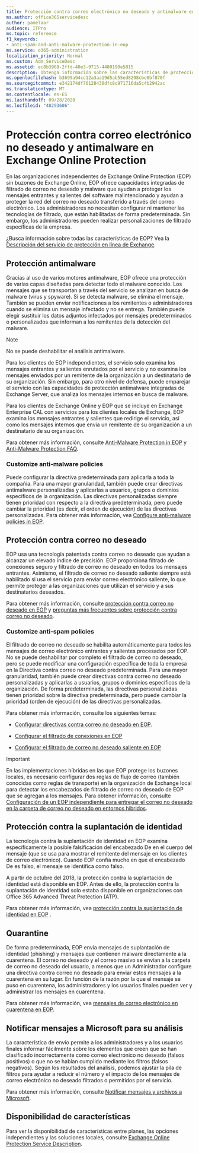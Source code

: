 ```yaml
---
title: Protección contra correo electrónico no deseado y antimalware en Exchange Online Protection
ms.author: office365servicedesc
author: pamelaar
audience: ITPro
ms.topic: reference
f1_keywords:
- anti-spam-and-anti-malware-protection-in-eop
ms.service: o365-administration
localization_priority: Normal
ms.custom: Adm_ServiceDesc
ms.assetid: ec8b3969-2ffd-40e3-9715-4480190e5815
description: Obtenga información sobre las características de protección contra correo electrónico no deseado y antimalware que están disponibles en las organizaciones independientes de Exchange Online Protection (EOP) sin buzones de Exchange Online.
ms.openlocfilehash: b3699a94cc12a3aa19d5ab55ed8208cbe0bf870f
ms.sourcegitcommit: e342174df76128430dfc8c971716da5c4b2942ac
ms.translationtype: MT
ms.contentlocale: es-ES
ms.lasthandoff: 09/28/2020
ms.locfileid: "48293606"
---
```

# <a name="anti-spam-and-anti-malware-protection-in-exchange-online-protection"></a>Protección contra correo electrónico no deseado y antimalware en Exchange Online Protection

En las organizaciones independientes de Exchange Online Protection (EOP) sin buzones de Exchange Online, EOP ofrece capacidades integradas de filtrado de correo no deseado y malware que ayudan a proteger los mensajes entrantes y salientes del software malintencionado y ayudan a proteger la red del correo no deseado transferido a través del correo electrónico. Los administradores no necesitan configurar ni mantener las tecnologías de filtrado, que están habilitadas de forma predeterminada. Sin embargo, los administradores pueden realizar personalizaciones de filtrado específicas de la empresa.

¿Busca información sobre todas las características de EOP? Vea la [Descripción del servicio de protección en línea de Exchange](exchange-online-protection-service-description.md).

## <a name="anti-malware-protection"></a>Protección antimalware

Gracias al uso de varios motores antimalware, EOP ofrece una protección de varias capas diseñadas para detectar todo el malware conocido. Los mensajes que se transportan a través del servicio se analizan en busca de malware (virus y spyware). Si se detecta malware, se elimina el mensaje. También se pueden enviar notificaciones a los remitentes o administradores cuando se elimina un mensaje infectado y no se entrega. También puede elegir sustituir los datos adjuntos infectados por mensajes predeterminados o personalizados que informan a los remitentes de la detección del malware.

> [!NOTE] 
> No se puede deshabilitar el análisis antimalware.

Para los clientes de EOP independientes, el servicio solo examina los mensajes entrantes y salientes enrutados por el servicio y no examina los mensajes enviados por un remitente de la organización a un destinatario de su organización. Sin embargo, para otro nivel de defensa, puede emparejar el servicio con las capacidades de protección antimalware integradas de Exchange Server, que analiza los mensajes internos en busca de malware.

Para los clientes de Exchange Online y EOP que se incluye en Exchange Enterprise CAL con servicios para los clientes locales de Exchange, EOP examina los mensajes entrantes y salientes que redirige el servicio, así como los mensajes internos que envía un remitente de su organización a un destinatario de su organización.

Para obtener más información, consulte [Anti-Malware Protection in EOP](https://docs.microsoft.com/microsoft-365/security/office-365-security/anti-malware-protection) y [Anti-Malware Protection FAQ](https://docs.microsoft.com/microsoft-365/security/office-365-security/anti-malware-protection-faq-eop).

### <a name="customize-anti-malware-policies"></a>Customize anti-malware policies

Puede configurar la directiva predeterminada para aplicarla a toda la compañía. Para una mayor granularidad, también puede crear directivas antimalware personalizadas y aplicarlas a usuarios, grupos o dominios específicos de la organización. Las directivas personalizadas siempre tienen prioridad con respecto a la directiva predeterminada, pero puede cambiar la prioridad (es decir, el orden de ejecución) de las directivas personalizadas. Para obtener más información, vea [Configure anti-malware policies in EOP](https://docs.microsoft.com/microsoft-365/security/office-365-security/configure-anti-malware-policies).

## <a name="anti-spam-protection"></a>Protección contra correo no deseado

EOP usa una tecnología patentada contra correo no deseado que ayudan a alcanzar un elevado índice de precisión. EOP proporciona filtrado de conexiones seguro y filtrado de correo no deseado en todos los mensajes entrantes. Asimismo, el filtrado de correo no deseado saliente siempre está habilitado si usa el servicio para enviar correo electrónico saliente, lo que permite proteger a las organizaciones que utilizan el servicio y a sus destinatarios deseados.

Para obtener más información, consulte [protección contra correo no deseado en EOP](https://docs.microsoft.com/microsoft-365/security/office-365-security/anti-spam-protection) y [preguntas más frecuentes sobre protección contra correo no deseado](https://docs.microsoft.com/microsoft-365/security/office-365-security/anti-spam-protection-faq).

### <a name="customize-anti-spam-policies"></a>Customize anti-spam policies

El filtrado de correo no deseado se habilita automáticamente para todos los mensajes de correo electrónico entrantes y salientes procesados por EOP. No se puede deshabilitar por completo el filtrado de correo no deseado, pero se puede modificar una configuración específica de toda la empresa en la Directiva contra correo no deseado predeterminada. Para una mayor granularidad, también puede crear directivas contra correo no deseado personalizadas y aplicarlas a usuarios, grupos o dominios específicos de la organización. De forma predeterminada, las directivas personalizadas tienen prioridad sobre la directiva predeterminada, pero puede cambiar la prioridad (orden de ejecución) de las directivas personalizadas.

Para obtener más información, consulte los siguientes temas:

- [Configurar directivas contra correo no deseado en EOP](https://docs.microsoft.com/microsoft-365/security/office-365-security/configure-your-spam-filter-policies).

- [Configurar el filtrado de conexiones en EOP](https://docs.microsoft.com/microsoft-365/security/office-365-security/configure-the-connection-filter-policy)

- [Configurar el filtrado de correo no deseado saliente en EOP](https://docs.microsoft.com/microsoft-365/security/office-365-security/configure-the-outbound-spam-policy)

> [!IMPORTANT]
> En las implementaciones híbridas en las que EOP protege los buzones locales, es necesario configurar dos reglas de flujo de correo (también conocidas como reglas de transporte) en la organización de Exchange local para detectar los encabezados de filtrado de correo no deseado de EOP que se agregan a los mensajes. Para obtener información, consulte [Configuración de un EOP independiente para entregar el correo no deseado en la carpeta de correo no deseado en entornos híbridos](https://docs.microsoft.com/microsoft-365/security/office-365-security/ensure-that-spam-is-routed-to-each-user-s-junk-email-folder).

## <a name="anti-spoofing-protection"></a>Protección contra la suplantación de identidad

La tecnología contra la suplantación de identidad en EOP examina específicamente la posible falsificación del encabezado De en el cuerpo del mensaje (que se usa para mostrar el remitente del mensaje en los clientes de correo electrónico). Cuando EOP confía mucho en que el encabezado De es falso, el mensaje se identifica como falso.

A partir de octubre del 2018, la protección contra la suplantación de identidad está disponible en EOP. Antes de ello, la protección contra la suplantación de identidad solo estaba disponible en organizaciones con Office 365 Advanced Threat Protection (ATP).

Para obtener más información, vea [protección contra la suplantación de identidad en EOP](https://docs.microsoft.com/microsoft-365/security/office-365-security/anti-spoofing-protection) .

## <a name="quarantine"></a>Quarantine

De forma predeterminada, EOP envía mensajes de suplantación de identidad (phishing) y mensajes que contienen malware directamente a la cuarentena. El correo no deseado y el correo masivo se envían a la carpeta de correo no deseado del usuario, a menos que un Administrador configure una directiva contra correo no deseado para enviar estos mensajes a la cuarentena en su lugar. En función de la razón por la que el mensaje se puso en cuarentena, los administradores y los usuarios finales pueden ver y administrar los mensajes en cuarentena.

Para obtener más información, vea [mensajes de correo electrónico en cuarentena en EOP](https://docs.microsoft.com/microsoft-365/security/office-365-security/quarantine-email-messages).

## <a name="report-messages-to-microsoft-for-analysis"></a>Notificar mensajes a Microsoft para su análisis

La característica de envío permite a los administradores y a los usuarios finales informar fácilmente sobre los elementos que creen que se han clasificado incorrectamente como correo electrónico no deseado (falsos positivos) o que no se habían cumplido mediante los filtros (falsos negativos). Según los resultados del análisis, podemos ajustar la pila de filtros para ayudar a reducir el número y el impacto de los mensajes de correo electrónico no deseado filtrados o permitidos por el servicio.

Para obtener más información, consulte [Notificar mensajes y archivos a Microsoft](https://docs.microsoft.com/microsoft-365/security/office-365-security/report-junk-email-messages-to-microsoft).

## <a name="feature-availability"></a>Disponibilidad de características

Para ver la disponibilidad de características entre planes, las opciones independientes y las soluciones locales, consulte [Exchange Online Protection Service Description](exchange-online-protection-service-description.md).
